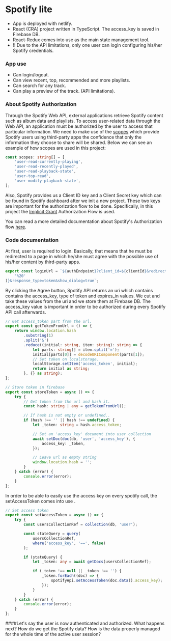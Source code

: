 # Spotify lite

- App is deployed with netlify.
- React (CRA) project written in TypeScript. The access_key is saved in Firebase DB. 
- React-Redux comes into use as the main state management tool.
- !! Due to the API limitations, only one user can login configuring his/her Spotify credentials.

### App use

- Can login/logout.
- Can view recent, top, recommended and more playlists.
- Can search for any track.
- Can play a preview of the track. (API limitations). 

### About Spotify Authorization

Through the Spotify Web API, external applications retrieve Spotify content such as album data and playlists. To access user-related data through the Web API, an application must be authorized by the user to access that particular information. We need to make use of the [scopes](https://developer.spotify.com/documentation/general/guides/authorization/scopes/) which provide Spotify users using third-party apps the confidence that only the information they choose to share will be shared. Below we can see an example of how scopes are used in this project:

``` typescript
const scopes: string[] = [
	'user-read-currently-playing',
	'user-read-recently-played',
	'user-read-playback-state',
	'user-top-read',
	'user-modify-playback-state',
];
```
Also, Spotify provides us a Client ID key and a Client Secret key which can be found in Spotify dashboard after we init a new project. These two keys are important for the authorization flow to be done. Specifically, in this project the [Implicit Grant](https://datatracker.ietf.org/doc/html/rfc6749#section-4.2) Authorization Flow is used. 

You can read a more detailed documentation about Spotify's Authorization flow [here](https://developer.spotify.com/documentation/general/guides/authorization/client-credentials/).

### Code documentation

At first, user is required to login. Basically, that means that he must be redirected to a page in which he/she must agree with the possible use of his/her content by third-party apps. 
``` typescript 
export const loginUrl = `${authEndpoint}?client_id=${clientId}&redirect_uri=${redirectUri}&scope=${scopes.join(
	'%20'
)}&response_type=token&show_dialog=true`;
```
By clicking the Agree button, Spotify API returns an uri which contains contains the access_key, type of token and expires_in values. We cut and take these values from the uri and we store them at Firebase DB. The access_key value is important in order to be authorized during every Spotify API call afterwards.

```typescript
// Get access_token part from the url.
export const getTokenFromUrl = () => {
	return window.location.hash
		.substring(1)
		.split('&')
		.reduce((initial: string, item: string): string => {
			let parts: string[] = item.split('=');
			initial[parts[0]] = decodeURIComponent(parts[1]);
			// Set token on localstorage.
			localStorage.setItem('access_token', initial);
			return initial as string;
		}, {} as string);
};
```

```typescript
// Store token in firebase
export const storeToken = async () => {
	try {
		// Get token from the url and hash it.
		const hash: string | any = getTokenFromUrl();

		// If hash is not empty or undefined..
		if (hash !== '' || hash !== undefined) {
			let _token: string = hash.access_token;

			// Set an 'access_key' document into user collection
			await setDoc(doc(db, 'user', 'access_key'), {
				access_key: _token,
			});

			// Leave url as empty string
			window.location.hash = '';
		}
	} catch (error) {
		console.error(error);
	}
};
```
In order to be able to easily use the access key on every spotify call, the setAccessToken comes into use .
```typescript
// Set access token
export const setAccessToken = async () => {
	try {
		const usersCollectionRef = collection(db, 'user');

		const stateQuery = query(
			usersCollectionRef,
			where('access_key', '==', false)
		);

		if (stateQuery) {
			let _token: any = await getDocs(usersCollectionRef);

			if (_token !== null || _token !== '') {
				_token.forEach((doc) => {
					spotifyApi.setAccessToken(doc.data().access_key);
				});
			}
		}
	} catch (error) {
		console.error(error);
	}
};
```

####Let's say the user is now authenticated and authorized. What happens next? How do we get the Spotify data? How is the data properly managed for the whole time of the active user session?



